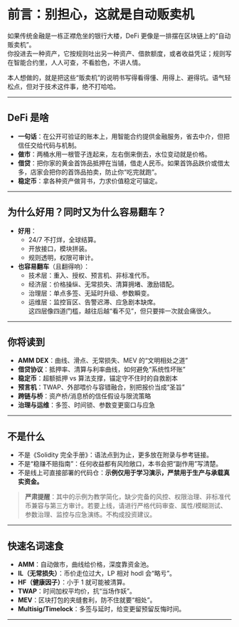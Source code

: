 
# 前言：别担心，这就是自动贩卖机

如果传统金融是一栋正襟危坐的银行大楼，DeFi 更像是一排摆在区块链上的“自动贩卖机”。  
你投进去一种资产，它按规则吐出另一种资产、借款额度，或者收益凭证；规则写在智能合约里，人人可查，不看脸色，不讲人情。

本人想做的，就是把这些“贩卖机”的说明书写得看得懂、用得上、避得坑。语气轻松点，但对于技术这件事，绝不打哈哈。

---

## DeFi 是啥

- **一句话**：在公开可验证的账本上，用智能合约提供金融服务，省去中介，但把信任交给代码与机制。
- **做市**：两桶水用一根管子连起来，左右倒来倒去，水位变动就是价格。
- **借贷**：把你家的黄金首饰品抵押在当铺，借走人民币。如果首饰品跌价或借太多，店家会把你的首饰品拍卖，防止你“吃完就跑”。
- **稳定币**：拿各种资产做背书，力求价值稳定可锚定。

---

## 为什么好用？同时又为什么容易翻车？

- **好用**：  
  - 24/7 不打烊，全球结算。
  - 开放接口，模块拼装。 
  - 规则透明，权限可审计。
- **也容易翻车**（且翻得响）：  
  - 技术层：重入、授权、预言机、非标准代币。
  - 经济层：价格操纵、无常损失、清算拥堵、激励错配。 
  - 治理层：单点多签、无延时升级、参数瞬变。  
  - 运维层：监控盲区、告警迟滞、应急剧本缺席。  
这四层像四道门槛，越往后越“看不见”，但只要摔一次就会痛很久。

---

## 你将读到

- **AMM DEX**：曲线、滑点、无常损失、MEV 的“文明相处之道”  
- **借贷协议**：抵押率、清算与利率曲线，如何避免“系统性坏账”  
- **稳定币**：超额抵押 vs 算法支撑，锚定守不住时的自救剧本  
- **预言机**：TWAP、外部喂价与容错融合，别把报价当成“圣旨”  
- **跨链与桥**：资产桥/消息桥的信任假设与限流策略  
- **治理与运维**：多签、时间锁、参数变更窗口与应急 

---

## 不是什么

- 不是《Solidity 完全手册》：语法点到为止，更多放在附录与参考链接。  
- 不是“稳赚不赔指南”：任何收益都有风险敞口，本书会把“副作用”写清楚。  
- 不是线上可直接部署的代码仓：**示例仅用于学习演示，严禁用于生产与承载真实资金。**

> **严肃提醒**：其中的示例为教学简化，缺少完备的风控、权限治理、非标准代币兼容与第三方审计。若要上线，请进行严格代码审查、属性/模糊测试、参数治理、监控与应急演练。不构成投资建议。

---

## 快速名词速食

- **AMM**：自动做市，曲线给价格，深度靠资金池。  
- **IL（无常损失）**：币价走位过大，LP 相对 hodl 会“略亏”。  
- **HF（健康因子）**：小于 1 就可能被清算。  
- **TWAP**：时间加权平均价，抗“当场作妖”。  
- **MEV**：区块打包的夹缝套利，防不住就要“相处”。  
- **Multisig/Timelock**：多签与延时，给变更留预留反悔时间。

---
